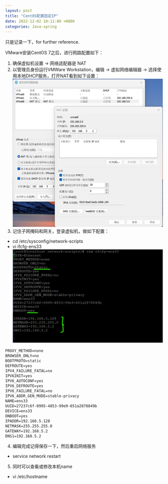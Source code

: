```yaml
---
layout: post
title: "CentOS配置固定IP"
date: 2022-12-02 10:11:00 +0800
categories: Java-spring
--- 
```


只是记录一下，for further reference.

VMware安装CentOS 7之后，进行网路配置如下：

1. 确保虚拟机设置 -> 网络适配器是 NAT
2. 以管理员身份运行VMWare Workstation，编辑 -> 虚拟网络编辑器 -> 选择使用本地DHCP服务，打开NAT看到如下设置：
![pic](/images/2022-12-30-CentOS-1.png)
3. 记住子网掩码和网关，登录虚拟机，做如下配置：
 - cd /etc/sysconfig/network-scripts
 - vi ifcfg-ens33
  ![pic](/images/2022-12-30-CentOS-2.png)
  ```TYPE=Ethernet
  PROXY_METHOD=none
  BROWSER_ONLY=no
  BOOTPROTO=static
  DEFROUTE=yes
  IPV4_FAILURE_FATAL=no
  IPV6INIT=yes
  IPV6_AUTOCONF=yes
  IPV6_DEFROUTE=yes
  IPV6_FAILURE_FATAL=no
  IPV6_ADDR_GEN_MODE=stable-privacy
  NAME=ens33
  UUID=27237c6f-0995-4853-99e9-651a2878849b
  DEVICE=ens33
  ONBOOT=yes
  IPADDR=192.168.5.128
  NETMASK=255.255.255.0
  GATEWAY=192.168.5.2
  DNS1=192.168.5.2
  ```
4. 编辑完成记得保存一下，然后重启网络服务
 - service network restart

5. 同时可以查看或修改本机name
 - vi /etc/hostname
